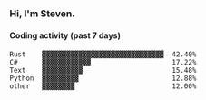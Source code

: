### Hi, I'm Steven.

#### Coding activity (past 7 days)
```
Rust    ▓▓▓▓▓▓▓▓▓▓▓▓▓▓▓▓▓▓▓▓▓▓▓▓▓▓▓▓▓▓  42.40%
C#      ▓▓▓▓▓▓▓▓▓▓▓▓                    17.22%
Text    ▓▓▓▓▓▓▓▓▓▓                      15.48%
Python  ▓▓▓▓▓▓▓▓▓                       12.88%
other   ▓▓▓▓▓▓▓▓                        12.00%
```
